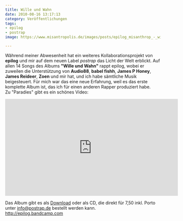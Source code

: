 ```yaml
---
title: Wille und Wahn
date: 2010-08-16 13:17:13
category: Veröffentlichungen
tags:
- epilog
- postrap
image: https://www.misantropolis.de/images/posts/epilog_misanthrop_-_wille_und_wahn.jpg

---
```


Während meiner Abwesenheit hat ein weiteres Kollaborationsprojekt von **epilog** und mir auf dem neuen Label *postrap* das Licht der Welt erblickt. Auf allen 14 Songs des Albums **"Wille und Wahn"** rappt epilog, wobei er zuweilen die Unterstützung von **Audio88**, **babel fishh**, **James P Honey**, **James Reideer**, **Zoen** und mir hat, und ich habe sämtliche Musik beigesteuert. Für mich war das eine neue Erfahrung, weil es das erste komplette Album ist, das ich für einen anderen Rapper produziert habe.  
Zu "Paradies" gibt es ein schönes Video:  
<iframe width="560" height="315" src="https://www.youtube.com/embed/0BFFxXy8KCY" title="YouTube video player" frameborder="0" allow="accelerometer; autoplay; clipboard-write; encrypted-media; gyroscope; picture-in-picture" allowfullscreen></iframe>
  
Das Album gibt es als [Download](http://epilog.bandcamp.com) oder als CD, die direkt für 7,50 inkl. Porto unter [info@postrap.de](mailto:info@postrap.de) bestellt werden kann.  
<http://epilog.bandcamp.com>
